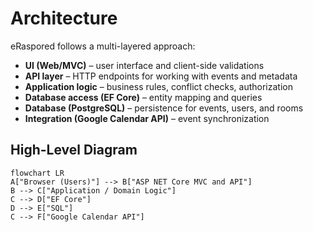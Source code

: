 # Architecture

eRaspored follows a multi-layered approach:
- **UI (Web/MVC)** – user interface and client-side validations
- **API layer** – HTTP endpoints for working with events and metadata
- **Application logic** – business rules, conflict checks, authorization
- **Database access (EF Core)** – entity mapping and queries
- **Database (PostgreSQL)** – persistence for events, users, and rooms
- **Integration (Google Calendar API)** – event synchronization

## High-Level Diagram
```mermaid
flowchart LR
A["Browser (Users)"] --> B["ASP NET Core MVC and API"]
B --> C["Application / Domain Logic"]
C --> D["EF Core"]
D --> E["SQL"]
C --> F["Google Calendar API"]

